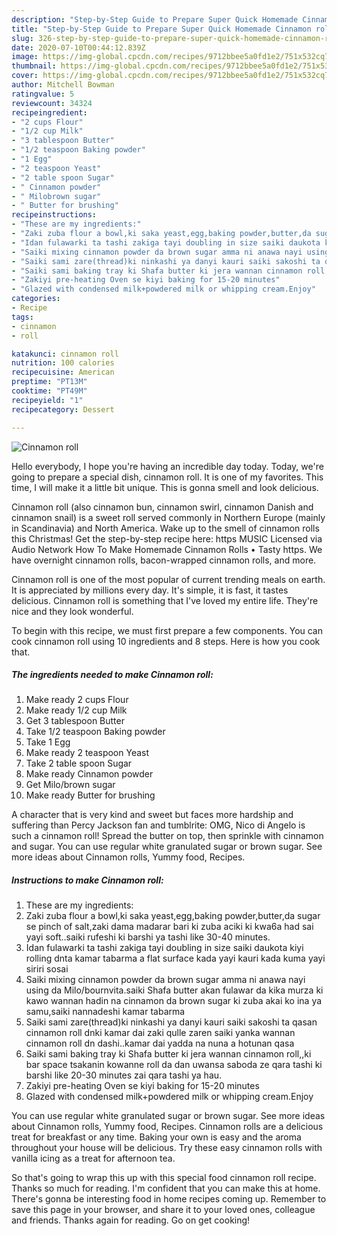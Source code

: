 ```yaml
---
description: "Step-by-Step Guide to Prepare Super Quick Homemade Cinnamon roll"
title: "Step-by-Step Guide to Prepare Super Quick Homemade Cinnamon roll"
slug: 326-step-by-step-guide-to-prepare-super-quick-homemade-cinnamon-roll
date: 2020-07-10T00:44:12.839Z
image: https://img-global.cpcdn.com/recipes/9712bbee5a0fd1e2/751x532cq70/cinnamon-roll-recipe-main-photo.jpg
thumbnail: https://img-global.cpcdn.com/recipes/9712bbee5a0fd1e2/751x532cq70/cinnamon-roll-recipe-main-photo.jpg
cover: https://img-global.cpcdn.com/recipes/9712bbee5a0fd1e2/751x532cq70/cinnamon-roll-recipe-main-photo.jpg
author: Mitchell Bowman
ratingvalue: 5
reviewcount: 34324
recipeingredient:
- "2 cups Flour"
- "1/2 cup Milk"
- "3 tablespoon Butter"
- "1/2 teaspoon Baking powder"
- "1 Egg"
- "2 teaspoon Yeast"
- "2 table spoon Sugar"
- " Cinnamon powder"
- " Milobrown sugar"
- " Butter for brushing"
recipeinstructions:
- "These are my ingredients:"
- "Zaki zuba flour a bowl,ki saka yeast,egg,baking powder,butter,da sugar se pinch of salt,zaki dama madarar bari ki zuba aciki ki kwa6a had sai yayi soft..saiki rufeshi ki barshi ya tashi like 30-40 minutes."
- "Idan fulawarki ta tashi zakiga tayi doubling in size saiki daukota kiyi rolling dnta kamar tabarma a flat surface kada yayi kauri kada kuma yayi siriri sosai"
- "Saiki mixing cinnamon powder da brown sugar amma ni anawa nayi using da Milo/bournvita.saiki Shafa butter akan fulawar da kika murza ki kawo wannan hadin na cinnamon da brown sugar ki zuba akai ko ina ya samu,saiki nannadeshi kamar tabarma"
- "Saiki sami zare(thread)ki ninkashi ya danyi kauri saiki sakoshi ta qasan cinnamon roll dnki kamar dai zaki qulle zaren saiki yanka wannan cinnamon roll dn dashi..kamar dai yadda na nuna a hotunan qasa"
- "Saiki sami baking tray ki Shafa butter ki jera wannan cinnamon roll,,ki bar space tsakanin kowanne roll da dan uwansa saboda ze qara tashi ki barshi like 20-30 minutes zai qara tashi ya hau."
- "Zakiyi pre-heating Oven se kiyi baking for 15-20 minutes"
- "Glazed with condensed milk+powdered milk or whipping cream.Enjoy"
categories:
- Recipe
tags:
- cinnamon
- roll

katakunci: cinnamon roll 
nutrition: 100 calories
recipecuisine: American
preptime: "PT13M"
cooktime: "PT49M"
recipeyield: "1"
recipecategory: Dessert

---
```



![Cinnamon roll](https://img-global.cpcdn.com/recipes/9712bbee5a0fd1e2/751x532cq70/cinnamon-roll-recipe-main-photo.jpg)

Hello everybody, I hope you're having an incredible day today. Today, we're going to prepare a special dish, cinnamon roll. It is one of my favorites. This time, I will make it a little bit unique. This is gonna smell and look delicious.

Cinnamon roll (also cinnamon bun, cinnamon swirl, cinnamon Danish and cinnamon snail) is a sweet roll served commonly in Northern Europe (mainly in Scandinavia) and North America. Wake up to the smell of cinnamon rolls this Christmas! Get the step-by-step recipe here: https MUSIC Licensed via Audio Network How To Make Homemade Cinnamon Rolls • Tasty https. We have overnight cinnamon rolls, bacon-wrapped cinnamon rolls, and more.

Cinnamon roll is one of the most popular of current trending meals on earth. It is appreciated by millions every day. It's simple, it is fast, it tastes delicious. Cinnamon roll is something that I've loved my entire life. They're nice and they look wonderful.


To begin with this recipe, we must first prepare a few components. You can cook cinnamon roll using 10 ingredients and 8 steps. Here is how you cook that.

<!--inarticleads1-->

##### The ingredients needed to make Cinnamon roll:

1. Make ready 2 cups Flour
1. Make ready 1/2 cup Milk
1. Get 3 tablespoon Butter
1. Take 1/2 teaspoon Baking powder
1. Take 1 Egg
1. Make ready 2 teaspoon Yeast
1. Take 2 table spoon Sugar
1. Make ready  Cinnamon powder
1. Get  Milo/brown sugar
1. Make ready  Butter for brushing


A character that is very kind and sweet but faces more hardship and suffering than Percy Jackson fan and tumblrite: OMG, Nico di Angelo is such a cinnamon roll! Spread the butter on top, then sprinkle with cinnamon and sugar. You can use regular white granulated sugar or brown sugar. See more ideas about Cinnamon rolls, Yummy food, Recipes. 

<!--inarticleads2-->

##### Instructions to make Cinnamon roll:

1. These are my ingredients:
1. Zaki zuba flour a bowl,ki saka yeast,egg,baking powder,butter,da sugar se pinch of salt,zaki dama madarar bari ki zuba aciki ki kwa6a had sai yayi soft..saiki rufeshi ki barshi ya tashi like 30-40 minutes.
1. Idan fulawarki ta tashi zakiga tayi doubling in size saiki daukota kiyi rolling dnta kamar tabarma a flat surface kada yayi kauri kada kuma yayi siriri sosai
1. Saiki mixing cinnamon powder da brown sugar amma ni anawa nayi using da Milo/bournvita.saiki Shafa butter akan fulawar da kika murza ki kawo wannan hadin na cinnamon da brown sugar ki zuba akai ko ina ya samu,saiki nannadeshi kamar tabarma
1. Saiki sami zare(thread)ki ninkashi ya danyi kauri saiki sakoshi ta qasan cinnamon roll dnki kamar dai zaki qulle zaren saiki yanka wannan cinnamon roll dn dashi..kamar dai yadda na nuna a hotunan qasa
1. Saiki sami baking tray ki Shafa butter ki jera wannan cinnamon roll,,ki bar space tsakanin kowanne roll da dan uwansa saboda ze qara tashi ki barshi like 20-30 minutes zai qara tashi ya hau.
1. Zakiyi pre-heating Oven se kiyi baking for 15-20 minutes
1. Glazed with condensed milk+powdered milk or whipping cream.Enjoy


You can use regular white granulated sugar or brown sugar. See more ideas about Cinnamon rolls, Yummy food, Recipes. Cinnamon rolls are a delicious treat for breakfast or any time. Baking your own is easy and the aroma throughout your house will be delicious. Try these easy cinnamon rolls with vanilla icing as a treat for afternoon tea. 

So that's going to wrap this up with this special food cinnamon roll recipe. Thanks so much for reading. I'm confident that you can make this at home. There's gonna be interesting food in home recipes coming up. Remember to save this page in your browser, and share it to your loved ones, colleague and friends. Thanks again for reading. Go on get cooking!
